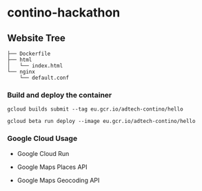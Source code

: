 # contino-hackathon

## Website Tree

```text
├── Dockerfile
├── html
│   └── index.html
└── nginx
    └── default.conf
```

### Build and deploy the container

```gcloud builds submit --tag eu.gcr.io/adtech-contino/hello```

```gcloud beta run deploy --image eu.gcr.io/adtech-contino/hello```

### Google Cloud Usage

* Google Cloud Run

* Google Maps Places API

* Google Maps Geocoding API
